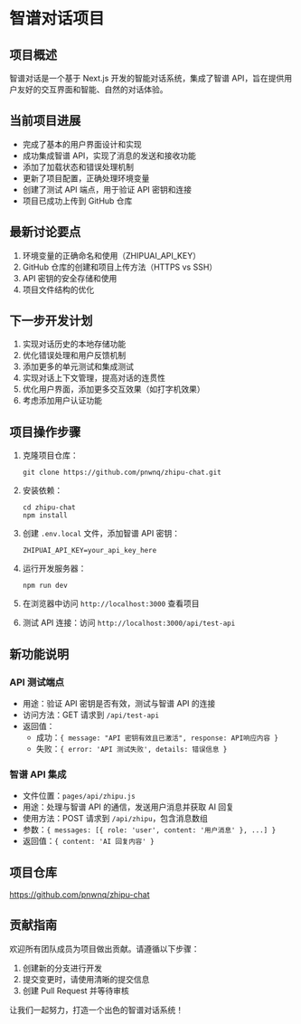 # 智谱对话项目

## 项目概述

智谱对话是一个基于 Next.js 开发的智能对话系统，集成了智谱 API，旨在提供用户友好的交互界面和智能、自然的对话体验。

## 当前项目进展

- 完成了基本的用户界面设计和实现
- 成功集成智谱 API，实现了消息的发送和接收功能
- 添加了加载状态和错误处理机制
- 更新了项目配置，正确处理环境变量
- 创建了测试 API 端点，用于验证 API 密钥和连接
- 项目已成功上传到 GitHub 仓库

## 最新讨论要点

1. 环境变量的正确命名和使用（ZHIPUAI_API_KEY）
2. GitHub 仓库的创建和项目上传方法（HTTPS vs SSH）
3. API 密钥的安全存储和使用
4. 项目文件结构的优化

## 下一步开发计划

1. 实现对话历史的本地存储功能
2. 优化错误处理和用户反馈机制
3. 添加更多的单元测试和集成测试
4. 实现对话上下文管理，提高对话的连贯性
5. 优化用户界面，添加更多交互效果（如打字机效果）
6. 考虑添加用户认证功能

## 项目操作步骤

1. 克隆项目仓库：
   ```
   git clone https://github.com/pnwnq/zhipu-chat.git
   ```

2. 安装依赖：
   ```
   cd zhipu-chat
   npm install
   ```

3. 创建 `.env.local` 文件，添加智谱 API 密钥：
   ```
   ZHIPUAI_API_KEY=your_api_key_here
   ```

4. 运行开发服务器：
   ```
   npm run dev
   ```

5. 在浏览器中访问 `http://localhost:3000` 查看项目

6. 测试 API 连接：访问 `http://localhost:3000/api/test-api`

## 新功能说明

### API 测试端点

- 用途：验证 API 密钥是否有效，测试与智谱 API 的连接
- 访问方法：GET 请求到 `/api/test-api`
- 返回值：
  - 成功：`{ message: "API 密钥有效且已激活", response: API响应内容 }`
  - 失败：`{ error: 'API 测试失败', details: 错误信息 }`

### 智谱 API 集成

- 文件位置：`pages/api/zhipu.js`
- 用途：处理与智谱 API 的通信，发送用户消息并获取 AI 回复
- 使用方法：POST 请求到 `/api/zhipu`，包含消息数组
- 参数：`{ messages: [{ role: 'user', content: '用户消息' }, ...] }`
- 返回值：`{ content: 'AI 回复内容' }`

## 项目仓库

https://github.com/pnwnq/zhipu-chat

## 贡献指南

欢迎所有团队成员为项目做出贡献。请遵循以下步骤：

1. 创建新的分支进行开发
2. 提交变更时，请使用清晰的提交信息
3. 创建 Pull Request 并等待审核

让我们一起努力，打造一个出色的智谱对话系统！
